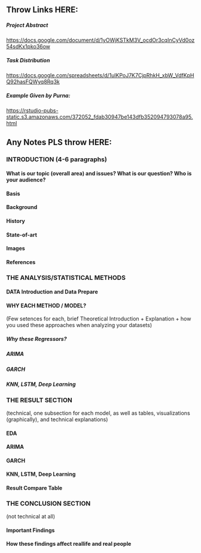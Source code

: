 ## Throw Links HERE:

##### Project Abstract
https://docs.google.com/document/d/1yOWjKSTkM3V_ocdOr3cqInCyVd0oz54sdKx1pko36ow

##### Task Distribution
https://docs.google.com/spreadsheets/d/1ulKPoJ7K7CjpRhkH_xbW_VdfKpHQ92hasFQWyq8Rq3k

##### Example Given by Purna:
https://rstudio-pubs-static.s3.amazonaws.com/372052_fdab30947be143dfb352094793078a95.html

## Any Notes PLS throw HERE:

### INTRODUCTION (4-6 paragraphs) 

#### What is our topic (overall area) and issues? What is our question? Who is your audience?
#### Basis
#### Background
#### History
#### State-of-art
#### Images
#### References

### THE ANALYSIS/STATISTICAL METHODS
#### DATA Introduction and Data Prepare
#### WHY EACH METHOD / MODEL?
(Few setences for each, brief Theoretical Introduction + Explanation + how you used these approaches when analyzing your datasets)
##### Why these Regressors? 
##### ARIMA
##### GARCH
##### KNN, LSTM, Deep Learning

### THE RESULT SECTION
(technical, one subsection for each model, as well as tables, visualizations (graphically), and technical explanations)
#### EDA
#### ARIMA
#### GARCH
#### KNN, LSTM, Deep Learning
#### Result Compare Table

### THE CONCLUSION SECTION 
(not technical at all)
#### Important Findings
#### How these findings affect reallife and real people











